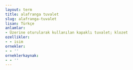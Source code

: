 ```yaml
---
layout: term
title: alafranga tuvalet
slug: alafranga-tuvalet
lisan: Türkçe
anlamlar:
- Üzerine oturularak kullanılan kapaklı tuvalet; klozet
ozellikler:
- - isim
ornekler:
- - ''
orneklerkaynak:
- - ''
---
```

